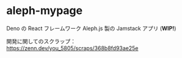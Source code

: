 # aleph-mypage
Deno の React フレームワーク Aleph.js 製の Jamstack アプリ (**WIP!**)

開発に関してのスクラップ：https://zenn.dev/you_5805/scraps/368b8fd93ae25e
